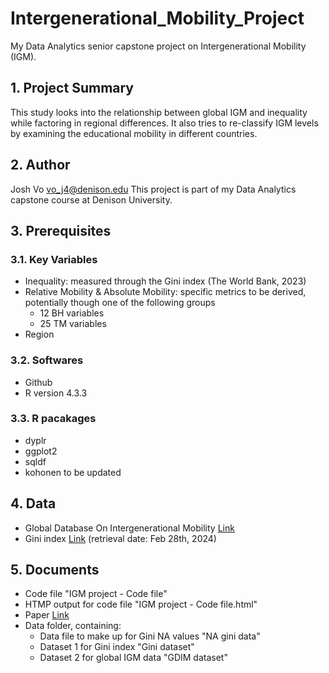 # Intergenerational_Mobility_Project
My Data Analytics senior capstone project on Intergenerational Mobility (IGM).
## 1. Project Summary
This study looks into the relationship between global IGM and inequality while factoring in regional differences. It also tries to re-classify IGM levels by examining the educational mobility in different countries.
## 2. Author
Josh Vo
vo_j4@denison.edu
This project is part of my Data Analytics capstone course at Denison University. 
## 3. Prerequisites
### 3.1. Key Variables
- Inequality: measured through the Gini index (The World Bank, 2023)
- Relative Mobility & Absolute Mobility: specific metrics  to be derived, potentially though one of the following groups
  + 12 BH variables
  + 25 TM variables
- Region
### 3.2. Softwares
- Github
- R version 4.3.3
### 3.3. R pacakages
- dyplr
- ggplot2
- sqldf
- kohonen
  to be updated
## 4. Data
- Global Database On Intergenerational Mobility  [Link](https://datacatalog.worldbank.org/search/dataset/0050771/global-database-on-intergenerational-mobility)
- Gini  index  [Link](https://data.worldbank.org/indicator/SI.POV.GINI?end=1999&start=1986&view=map&year=2009) (retrieval date: Feb 28th, 2024)
## 5. Documents
- Code file "IGM project - Code file"
- HTMP output for code file "IGM project - Code file.html"
- Paper  [Link](https://docs.google.com/document/d/1yu36w1Ff-UCqprAcB1T-7oHwUTLPF-BXieYC_KsXkBA/edit?usp=sharing)
- Data folder, containing:
  - Data file to make up for Gini NA values "NA gini data"
  - Dataset 1 for Gini index "Gini dataset"
  - Dataset 2 for global IGM data "GDIM dataset"
